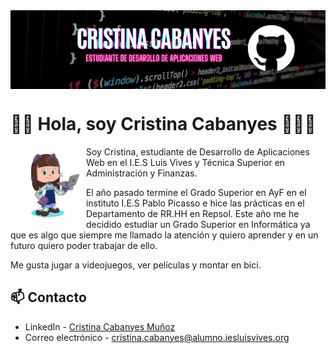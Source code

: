 <img src="./imgs/gh-header-canvasbanner.png" alt="Banner" borderRadius='1rem' boxShadow = '0 3px 10px rgba(0,0,0,0.3)' align="center">

# 👋🏻 Hola, soy Cristina Cabanyes 👩🏻‍💻

<img src="./imgs/cristina2201-octocat-rotating.gif" width=24% align=left />

Soy Cristina, estudiante de Desarrollo de Aplicaciones Web en el I.E.S Luis Vives y Técnica Superior en Administración y Finanzas. 

El año pasado termine el Grado Superior en AyF en el instituto I.E.S Pablo Picasso e hice las prácticas en el Departamento de RR.HH en Repsol. Este año me he decidido estudiar un Grado Superior en Informática ya que es algo que siempre me llamado la atención y quiero aprender y en un futuro quiero poder trabajar de ello.

Me gusta jugar a videojuegos, ver películas y montar en bici.

## 📫 Contacto 
- LinkedIn - [Cristina Cabanyes Muñoz](https://linkedin.com/in/cristina-cabanyes-mu%C3%B1oz/)
- Correo electrónico - cristina.cabanyes@alumno.iesluisvives.org
